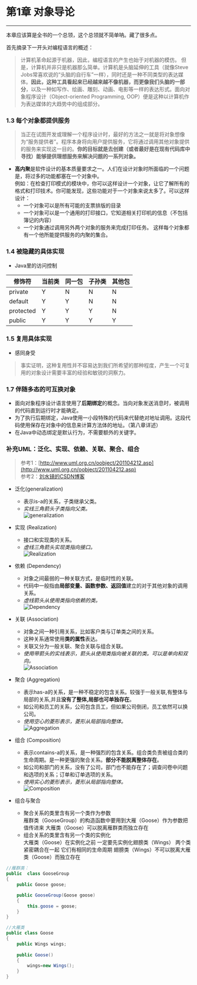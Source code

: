 # 第1章  对象导论

---
本章应该算是全书的一个总领，这个总领就不简单呐。藏了很多点。  

首先摘录下一开头对编程语言的概述：
> 计算机革命起源于机器，因此，编程语言的产生也始于对机器的模仿。
> 但是，计算机并非只是机器那么简单。计算机是头脑延伸的工具（就像Steve Jobs常喜欢说的“头脑的自行车”一样），同时还是一种不同类型的表达媒体。**因此，这种工具看起来已经越来越不像机器，而更像我们头脑的一部分**，以及一种如写作、绘画、雕刻、动画、电影等一样的表达形式。面向对象程序设计（Object-oriented Programming, OOP）便是这种以计算机作为表达媒体的大趋势中的组成部分。


### 1.3 每个对象都提供服务
>当正在试图开发或理解一个程序设计时，最好的方法之一就是将对象想像为“服务提供者”。程序本身将向用户提供服务，它将通过调用其他对象提供的服务来实现这一目的。**你的目标就是去创建（或者最好是在现有代码库中寻找）能够提供理想服务来解决问题的一系列对象。**

- **高内聚**是软件设计的基本质量要求之一。人们在设计对象时所面临的一个问题是，将过多的功能都塞在一个对象中。  
例如：在检查打印模式的模块中，你可以这样设计一个对象，让它了解所有的格式和打印技术。你可能发现，这些功能对于一个对象来说太多了。可以这样设计：
	- 一个对象可以是所有可能的支票排版的目录
	- 一个对象可以是一个通用的打印接口，它知道相关打印机的信息（不包括簿记的内容）
	- 一个对象通过调用另外两个对象的服务来完成打印任务。
这样每个对象都有一个他所能提供服务的内聚的集合。

### 1.4 被隐藏的具体实现

- Java里的访问控制

|  修饰符   | 当前类 | 同一包 | 子孙类 | 其他包 |
|-----------|--------|--------|--------|--------|
| private   | Y      | N      | N      | N      |
| default   | Y      | Y      | N      | N      |
| protected | Y      | Y      | Y      | N      |
| public    | Y      | Y      | Y      | Y      |

### 1.5 复用具体实现

- 感同身受
> 事实证明，这种复用性并不容易达到我们所希望的那种程度，产生一个可复用的对象设计需要丰富的经验和敏锐的洞察力。

### 1.7 伴随多态的可互换对象
- 面向对象程序设计语言使用了**后期绑定**的概念。当向对象发送消息时，被调用的代码直到运行时才能确定。  
- 为了执行后期绑定，Java使用一小段特殊的代码来代替绝对地址调用。这段代码使用保存在对象中的信息来计算方法体的地址。（第八章详述）
- 在Java中动态绑定是默认行为，不需要额外的关键字。

### 补充UML：泛化、实现、依赖、关联、聚合、组合
> 参考1：[http://www.uml.org.cn/oobject/201104212.asp](http://www.uml.org.cn/oobject/201104212.asp)  
> 参考2：[刘水镜的CSDN博客](http://blog.csdn.net/liushuijinger/article/details/6994265)

- 泛化(generalization)
	- 表示is-a的关系，子类继承父类。
	- *实线三角箭头子类指向父类。*  
![generalization](http://7xkzms.com1.z0.glb.clouddn.com/Generalization.jpg)

- 实现 (Realization)
	- 接口和实现类的关系。
	- *虚线三角箭头实现类指向接口。*  
![Realization](http://7xkzms.com1.z0.glb.clouddn.com/Realization.jpg)

- 依赖 (Dependency)
	- 对象之间最弱的一种关联方式，是临时性的关联。
	- 代码中一般指由**局部变量、函数参数、返回值**建立的对于其他对象的调用关系。
	- *虚线箭头从使用类指向依赖的类。*  
![Dependency](http://7xkzms.com1.z0.glb.clouddn.com/Dependence.jpg)

- 关联 (Association)
	- 对象之间一种引用关系，比如客户类与订单类之间的关系。
	- 这种关系通常使用**类的属性**表达。
	- 关联又分为一般关联、聚合关联与组合关联。  
	- *使用带箭头的实线表示，箭头从使用类指向被关联的类。可以是单向和双向。*  
![Association](http://7xkzms.com1.z0.glb.clouddn.com/Association.jpg)


- 聚合 (Aggregation)  
	- 表示has-a的关系，是一种不稳定的包含关系。较强于一般关联,有整体与局部的关系,并且**没有了整体,局部也可单独存在**。
	- 如公司和员工的关系，公司包含员工，但如果公司倒闭，员工依然可以换公司。  
	- *使用空心的菱形表示，菱形从局部指向整体。*  
![Aggregation](http://7xkzms.com1.z0.glb.clouddn.com/Aggregation.gif)


- 组合 (Composition)  
	- 表示contains-a的关系，是一种强烈的包含关系。组合类负责被组合类的生命周期。是一种更强的聚合关系。**部分不能脱离整体存在**。
	- 如公司和部门的关系，没有了公司，部门也不能存在了；调查问卷中问题和选项的关系；订单和订单选项的关系。  
	- *使用实心的菱形表示，菱形从局部指向整体。*  
![Composition](http://7xkzms.com1.z0.glb.clouddn.com/Composition.gif)

- 组合与聚合
	+ 聚合关系的类里含有另一个类作为参数  
		雁群类（GooseGroup）的构造函数中要用到大雁（Goose）作为参数把值传进来 大雁类（Goose）可以脱离雁群类而独立存在 
	+ 组合关系的类里含有另一个类的实例化  
		大雁类（Goose）在实例化之前 一定要先实例化翅膀类（Wings） 两个类紧密耦合在一起 它们有相同的生命周期 翅膀类（Wings）不可以脱离大雁类（Goose）而独立存在

``` java
//雁群类：
public  class GooseGroup  
{  
    public Goose goose;  

    public GooseGroup(Goose goose)  
    {  
        this.goose = goose;  
    }  
}  
```
		
```java
//大雁类
public class Goose  
{  
    public Wings wings;  
  
    public Goose()  
    {  
        wings=new Wings();  
    }  
}  
```

